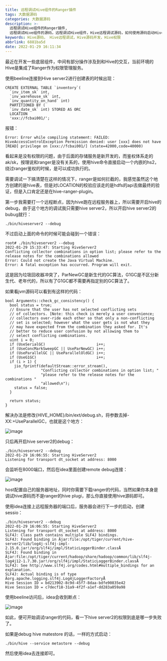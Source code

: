 ```yaml
---
title: 远程调试Hive组件的Ranger插件
tags: 大数据源码
categories: 大数据源码
description: >-
  远程调试Hive组件的Ranger插件,
  远程调试Hive组件的源码，远程调试Hive组件，Hive远程调试源码，如何使用源码启动Hive，HiveServer2源码调试。
keywords: Hive源码， Hive远程调试，Hive源码开发，Hive权限
abbrlink: 6881ba5d
date: 2022-01-29 16:11:34
---
```


最近在开发一些底层组件，中间有部分操作涉及到和Hive的交互，当前环境的Hive是集成了Ranger作为权限管理服务。

使用beeline连接到Hive server2进行创建表的时候出现：

```shell
CREATE EXTERNAL TABLE `inventory`(
  `inv_item_sk` int,
  `inv_warehouse_sk` int,
  `inv_quantity_on_hand` int)
  PARTITIONED BY (
  `inv_date_sk` int) STORED AS ORC
  LOCATION
  'xxx://fcbai001/';
```
报错：
```shell
Error: Error while compiling statement: FAILED: HiveAccessControlException Permission denied: user [xxx] does not have [READ] privilege on [xxx://fcbai001/] (state=42000,code=40000)
```

看起来是没有权限的问题，由于后面的存储服务是新开发的，而鉴权体系走的ak/sk，按理说和ranger是没有关系的，使用hive命令直接启动一个内嵌的hs2，绕过ranger鉴权的时候，是可以成功执行的。

需要调试一下搞清楚在这样的情况下，ranger是如何拦截的，我感觉虽然这个地方创建的是hive表，但是对LOCATION的校验应该走的是hdfs的api去做最终的验证，但是入口肯定还是在hive-ranger-plugin。

第一步我需要打一个远程断点，因为hive跑在远程服务器上，所以需要开启hive的debug，由于这个地方的调试我只需要hive server2，所以开启hive server2的bubug就行：

```shell
./bin/hiveserver2 --debug
```

不过启动上面的命令的时候可能会碰到一个错误：
```shell
root# ./bin/hiveserver2 --debug
2022-01-29 15:33:47: Starting HiveServer2
Conflicting collector combinations in option list; please refer to the release notes for the combinations allowed
Error: Could not create the Java Virtual Machine.
Error: A fatal exception has occurred. Program will exit.
```
这是因为垃圾回收器冲突了，ParNewGC是新生代的GC算法，G1GC是不区分新生代、老年代的，所以有了G1GC都不需要再指定别的GC算法了。

如果看jvm源码可以看到有这样的代码：

```
bool Arguments::check_gc_consistency() {  
  bool status = true;  
  // Ensure that the user has not selected conflicting sets  
  // of collectors. [Note: this check is merely a user convenience;  
  // collectors over-ride each other so that only a non-conflicting  
  // set is selected; however what the user gets is not what they  
  // may have expected from the combination they asked for. It's  
  // better to reduce user confusion by not allowing them to  
  // select conflicting combinations.  
  uint i = 0;  
  if (UseSerialGC)                       i++;  
  if (UseConcMarkSweepGC || UseParNewGC) i++;  
  if (UseParallelGC || UseParallelOldGC) i++;  
  if (UseG1GC)                           i++;  
  if (i > 1) {  
    jio_fprintf(defaultStream::error_stream(),  
                "Conflicting collector combinations in option list; "  
                "please refer to the release notes for the combinations "  
                "allowed\n");  
    status = false;  
  }  

  return status;  
}  
```
解决办法是修改{HIVE_HOME}/bin/ext/debug.sh，将参数去掉-XX:+UseParallelGC，也就是这个地方：

![image](hive-debug02.png)

只后再开启hive server2的debug：
```
./bin/hiveserver2 --debug
2022-01-29 16:06:55: Starting HiveServer2
Listening for transport dt_socket at address: 8000
```

会监听在8000端口，然后在idea里面创建remote debug连接：

![image](hive-debug001.png)

host配置自己的服务器地址，同时你需要下载ranger的代码，当然如果你本身是调试hive源码而不是ranger的hive plugi，那么你直接使用hive源码即可。

使用idea连接上远程服务器的端口后，服务器会进行下一步的启动，创建sessio：

```
./bin/hiveserver2 --debug
2022-01-29 16:06:55: Starting HiveServer2
Listening for transport dt_socket at address: 8000
SLF4J: Class path contains multiple SLF4J bindings.
SLF4J: Found binding in Äjar:file:/opt/tiger/current/hive-server2/lib/log4j-slf4j-impl-2.15.0.jar!/org/slf4j/impl/StaticLoggerBinder.classÅ
SLF4J: Found binding in Äjar:file:/opt/tiger/current/hadoop/share/hadoop/common/lib/slf4j-log4j12-1.7.30.jar!/org/slf4j/impl/StaticLoggerBinder.classÅ
SLF4J: See http://www.slf4j.org/codes.html#multiple_bindings for an explanation.
SLF4J: Actual binding is of type Äorg.apache.logging.slf4j.Log4jLoggerFactoryÅ
Hive Session ID = bd213902-8c9d-45f7-8daa-bdfe90835e42
Hive Session ID = c7decf18-31a9-4f2f-a1ef-dd283a059a98
```

使用beeline访问后，idea会收到断点：

![image](hive-debug.png)

如此，便可开始调试ranger的代码，看一下hive server2的权限到底是哪一步失败了。

如果是debug hive matestore 的话，一样的方式启动：

```
./bin/hive --service metastore --debug
```

然后使用idea去连接即可。
